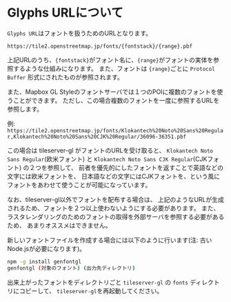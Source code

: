 # Glyphs URLについて

`Glyphs URL`はフォントを扱うためのURLとなります。

`https://tile2.openstreetmap.jp/fonts/{fontstack}/{range}.pbf`

上記URLのうち、`{fontstack}`がフォント名に、`{range}`がフォントの実体を参照するような仕組みになります。
また、フォントは `{range}`ごとに `Protocol Buffer` 形式にされたものが参照されます。

また、Mapbox GL Styleのフォントサーバでは１つのPOIに複数のフォントを使うことができます。
ただし、この場合複数のフォントを一度に参照するURLを参照します。

例: `https://tile2.openstreetmap.jp/fonts/Klokantech%20Noto%20Sans%20Regular,Klokantech%20Noto%20Sans%20CJK%20Regular/36096-36351.pbf`

この場合は tileserver-gl がフォントのURLを受け取ると、 `Klokantech Noto Sans Regular`(欧米フォント) と
`Klokantech Noto Sans CJK Regular`(CJKフォント) の２つを参照して、
前者を優先的にしたフォントを返すことで英語などの文字には欧米フォントを、
日本語などの文字にはCJKフォントを、という風にフォントをあわせて使うことが可能になっています。

なお、tileserver-gl以外でフォントを配布する場合は、
上記のようなURLが生成されるため、フォントを２つ以上使わないようにする必要があります。
また、ラスタレンダリングのためのフォントの取得を外部サーバを参照する必要があるため、
あまりオススメはできません。

新しいフォントファイルを作成する場合には以下のように行います(注: 古いNode.jsが必要になります)。

```sh
npm -g install genfontgl
genfontgl (対象のフォント) (出力先ディレクトリ)
```

出来上がったフォントをディレクトリごと `tileserver-gl` の `fonts` ディレクトリにコピーして、
`tileserver-gl`を再起動してください。
